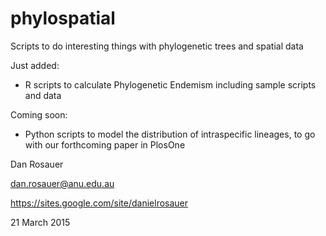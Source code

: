# phylospatial
Scripts to do interesting things with phylogenetic trees and spatial data

Just added: 

* R scripts to calculate Phylogenetic Endemism
	including sample scripts and data
  
Coming soon:
  
* Python scripts to model the distribution of intraspecific lineages, to go with our forthcoming paper in PlosOne
  

Dan Rosauer<p>
dan.rosauer@anu.edu.au<p>
https://sites.google.com/site/danielrosauer<p>

21 March 2015
